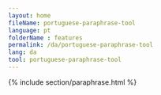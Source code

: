 ```yaml
---
layout: home
fileName: portuguese-paraphrase-tool
language: pt
folderName : features
permalink: /da/portuguese-paraphrase-tool
lang: da
tool: portuguese-paraphrase-tool
---
```

{% include section/paraphrase.html %}